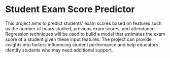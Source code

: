 # Student Exam Score Predictor
This project aims to predict students' exam scores based on features such as the number of hours studied, previous exam scores, and attendance. Regression techniques will be used to build a model that estimates the exam score of a student given these input features. The project can provide insights into factors influencing student performance and help educators identify students who may need additional support.
